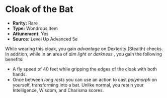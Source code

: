 # Cloak of the Bat

- **Rarity:** Rare
- **Type:** Wondrous Item
- **Attunement:** Yes
- **Source:** Level Up Advanced 5e

While wearing this cloak, you gain _advantage_  on Dexterity (Stealth) checks. In addition, while in an area of _dim light or darkness_ , you gain the following benefits:

* A fly speed of 40 feet while gripping the edges of the cloak with both hands.
* Once between _long rests_  you can use an action to cast _polymorph_  on yourself, transforming into a bat. Unlike normal, you retain your Intelligence, Wisdom, and Charisma scores.
